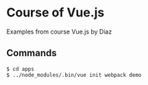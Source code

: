 # Course of Vue.js

Examples from course Vue.js by Diaz

## Commands

```
$ cd apps
$ ../node_modules/.bin/vue init webpack demo
```
